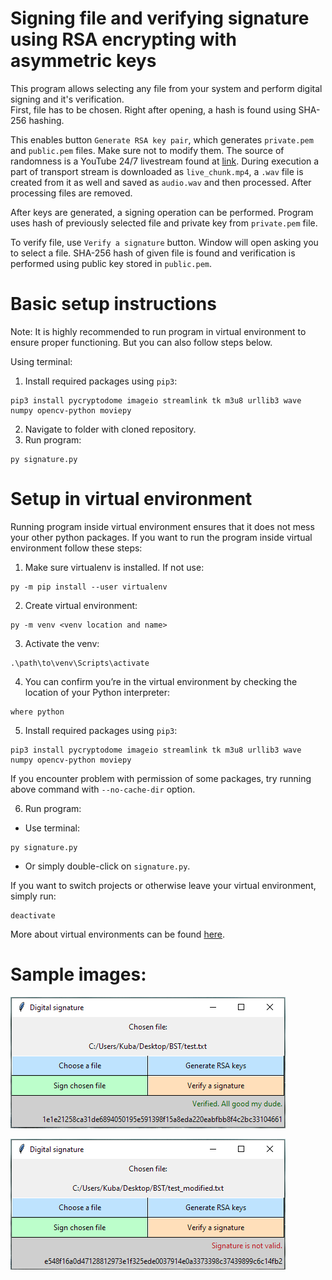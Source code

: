 # Signing file and verifying signature using RSA encrypting with asymmetric keys

This program allows selecting any file from your system and perform digital signing and it's verification. \
First, file has to be chosen. Right after opening, a hash is found using SHA-256 hashing.

This enables button `Generate RSA key pair`, which generates `private.pem` and `public.pem` files. Make sure not to modify them. 
The source of randomness is a YouTube 24/7 livestream found at [link](https://www.youtube.com/watch?v=h3MuIUNCCzI). 
During execution a part of transport stream is downloaded as `live_chunk.mp4`, a `.wav` 
file is created from it as well and saved as `audio.wav` and then processed. 
After processing files are removed. 

After keys are generated, a signing operation can be performed. Program uses hash of previously selected file
and private key from `private.pem` file. 

To verify file, use `Verify a signature` button. Window will open asking you to select a file.
SHA-256 hash of given file is found and verification is performed using public key stored in `public.pem`.  

# Basic setup instructions
Note: It is highly recommended to run program in virtual environment to ensure proper functioning. But you can also follow
steps below.

Using terminal:

1. Install required packages using `pip3`:
```
pip3 install pycryptodome imageio streamlink tk m3u8 urllib3 wave numpy opencv-python moviepy
```
2. Navigate to folder with cloned repository.
3. Run program:
```
py signature.py
```
# Setup in virtual environment
Running program inside virtual environment ensures that it does not mess your other python packages.
If you want to run the program inside virtual environment follow these steps:
1. Make sure virtualenv is installed. If not use:
```
py -m pip install --user virtualenv
```
2. Create virtual environment:
```
py -m venv <venv location and name>
```
3. Activate the venv:
```
.\path\to\venv\Scripts\activate
```
4. You can confirm you’re in the virtual environment by checking the location of your Python interpreter:
```
where python
```

5. Install required packages using `pip3`:
```
pip3 install pycryptodome imageio streamlink tk m3u8 urllib3 wave numpy opencv-python moviepy
```
If you encounter problem with permission of some packages, try running above command with `--no-cache-dir` option.

6. Run program:
- Use terminal:
```
py signature.py
```
- Or simply double-click on `signature.py`.

If you want to switch projects or otherwise leave your virtual environment, simply run:
```
deactivate
```

More about virtual environments can be found [here](https://packaging.python.org/en/latest/guides/installing-using-pip-and-virtual-environments/).

# Sample images:
![image1](https://github.com/qubrat/DS_verifier_Custom_RNG/blob/d28c2e5f461e2f464e4746a489f9b6ad207fbb41/images/signature.png)

![image2](https://github.com/qubrat/DS_verifier_Custom_RNG/blob/d28c2e5f461e2f464e4746a489f9b6ad207fbb41/images/signature1.png)
